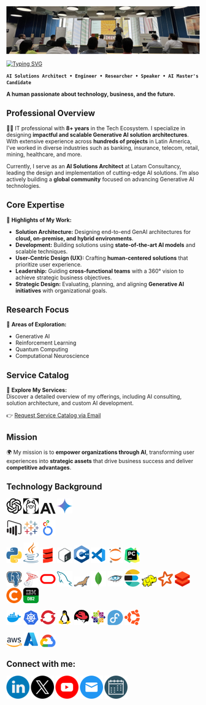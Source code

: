 <img src="assets/look-and-feel/banner/github_banner-MCST.jpg" alt="my banner">

<br>

<a href="https://git.io/typing-svg"><img src="https://readme-typing-svg.demolab.com?font=Concert+One&size=30&pause=1000&color=FDFDFD&random=false&width=435&lines=%F0%9F%91%8B+Hey!+I'm+Jairzinho+Santos" alt="Typing SVG" /></a>

**`AI Solutions Architect • Engineer • Researcher • Speaker • AI Master's Candidate`**

**A human passionate about technology, business, and the future.** <br>


<h2 align="left">Professional Overview</h2>

👨‍💻 IT professional with **8+ years** in the Tech Ecosystem. I specialize in designing **impactful and scalable Generative AI solution architectures**. With extensive experience across **hundreds of projects** in Latin America, I’ve worked in diverse industries such as banking, insurance, telecom, retail, mining, healthcare, and more.  

Currently, I serve as an **AI Solutions Architect** at Latam Consultancy, leading the design and implementation of cutting-edge AI solutions. I’m also actively building a **global community** focused on advancing Generative AI technologies.  


<h2 align="left">Core Expertise</h2>

🚀 **Highlights of My Work:**  
- **Solution Architecture:** Designing end-to-end GenAI architectures for **cloud, on-premise, and hybrid environments**.  
- **Development:** Building solutions using **state-of-the-art AI models** and scalable techniques.  
- **User-Centric Design (UX):** Crafting **human-centered solutions** that prioritize user experience.  
- **Leadership:** Guiding **cross-functional teams** with a 360° vision to achieve strategic business objectives.  
- **Strategic Design:** Evaluating, planning, and aligning **Generative AI initiatives** with organizational goals.  


<h2 align="left">Research Focus</h2>

🔬 **Areas of Exploration:**  
- Generative AI  
- Reinforcement Learning  
- Quantum Computing  
- Computational Neuroscience  


<h2 align="left">Service Catalog</h2>

📂 **Explore My Services:**  
Discover a detailed overview of my offerings, including AI consulting, solution architecture, and custom AI development.  

👉 [Request Service Catalog via Email](mailto:jairzinho.santos@hotmail.com?subject=Request%20for%20Service%20Catalog&body=Hi%20Jairzinho%2C%0A%0AI've%20seen%20your%20profile%20on%20GitHub%2C%20I'd%20like%20you%20to%20share%20your%20catalog%20of%20services%20with%20me.%0A%0AThank%20you%21)  


<h2 align="left">Mission</h2>

🌍 My mission is to **empower organizations through AI**, transforming user experiences into **strategic assets** that drive business success and deliver **competitive advantages**.  


<h2 align="left">Technology Background</h2>
<p align='left' alt='icon | ai-models'>
    <img src='assets/look-and-feel/icons/technologies/ai/chatgpt.png' alt='icon | chatgpt' width='40px'/></a>
    <img src='assets/look-and-feel/icons/technologies/ai/ollama.png' alt='icon | ollama' width='40px'/></a>
    <img src='assets/look-and-feel/icons/technologies/ai/anthropic.png' alt='icon | anthropic' width='40px'/></a>
    <img src='assets/look-and-feel/icons/technologies/ai/gemini.png' alt='icon | gemini' width='40px'/></a>
</p>

<p align='left' alt='icon | visualization-tools'>
    <img src='assets/look-and-feel/icons/technologies/visualization-tools/powerbi.png' alt='icon | powerbi' width='40px'/></a>
    <img src='assets/look-and-feel/icons/technologies/visualization-tools/tableau.webp' alt='icon | tableau' width='40px'/></a>
    <img src='assets/look-and-feel/icons/technologies/visualization-tools/looker.svg' alt='icon | looker' width='40px'/></a>
</p>

<p align='left' alt='icon | programming-languages'>
    <img src='assets/look-and-feel/icons/technologies/programming-languages/python.png' alt='icon | python' width='40px'/></a>
    <img src='assets/look-and-feel/icons/technologies/programming-languages/java.png' alt='icon | java' width='40px'/></a>
    <img src='assets/look-and-feel/icons/technologies/programming-languages/scala.png' alt='icon | scala' width='40px'/></a>
    <img src='assets/look-and-feel/icons/technologies/programming-languages/bash.png' alt='icon | bash' width='40px'/></a>
    <img src='assets/look-and-feel/icons/technologies/programming-languages/c++.png' alt='icon | c++' width='40px'/></a>
    <img src='assets/look-and-feel/icons/technologies/programming-languages/vscode.png' alt='icon | vscode' width='40px'/></a>
    <img src='assets/look-and-feel/icons/technologies/programming-languages/jupyter.png' alt='icon | jupyter' width='40px'/></a>
    <img src='assets/look-and-feel/icons/technologies/programming-languages/pycharm.png' alt='icon | pycharm' width='40px'/></a>
</p>

<p align='left' alt='icon | databases'>
    <img src='assets/look-and-feel/icons/technologies/databases/postgresql.png' alt='icon | postgresql' width='40px'/></a>
    <img src='assets/look-and-feel/icons/technologies/databases/sql-server.png' alt='icon | sql-server' width='40px'/></a>
    <img src='assets/look-and-feel/icons/technologies/databases/oracle.png' alt='icon | oracle' width='40px'/></a>
    <img src='assets/look-and-feel/icons/technologies/databases/mysql.png' alt='icon | mysql' width='40px'/></a>
    <img src='assets/look-and-feel/icons/technologies/databases/mariadb.png' alt='icon | mariadb' width='40px'/></a>
    <img src='assets/look-and-feel/icons/technologies/databases/mongodb.png' alt='icon | mongodb' width='40px'/></a>
    <img src='assets/look-and-feel/icons/technologies/databases/cassandra.png' alt='icon | cassandra' width='40px'/></a>
    <img src='assets/look-and-feel/icons/technologies/databases/elasticsearch.png' alt='icon | elasticsearch' width='40px'/></a>
    <img src='assets/look-and-feel/icons/technologies/databases/hadoop.png' alt='icon | hadoop' width='40px'/></a>
    <img src='assets/look-and-feel/icons/technologies/databases/spark.png' alt='icon | spark' width='40px'/></a>
    <img src='assets/look-and-feel/icons/technologies/databases/databricks.png' alt='icon | databricks' width='40px'/></a>
    <img src='assets/look-and-feel/icons/technologies/databases/cloudera.png' alt='icon | cloudera' width='40px'/></a>
    <img src='assets/look-and-feel/icons/technologies/databases/ibm-db2.png' alt='icon | ibm-db2' width='40px'/></a>
</p>

<p align='left' alt='icon | s.o.'>
    <img src='assets/look-and-feel/icons/technologies/s.o./docker.webp' alt='icon | docker' width='40px'/></a>
    <img src='assets/look-and-feel/icons/technologies/s.o./kubernetes.png' alt='icon | kubernetes' width='40px'/></a>
    <img src='assets/look-and-feel/icons/technologies/s.o./openshift.webp' alt='icon | openshift' width='40px'/></a>
    <img src='assets/look-and-feel/icons/technologies/s.o./linux.png' alt='icon | linux' width='40px'/></a>
    <img src='assets/look-and-feel/icons/technologies/s.o./redhat.png' alt='icon | red-hat' width='40px'/></a>
    <img src='assets/look-and-feel/icons/technologies/s.o./centos.png' alt='icon | centos' width='40px'/></a>
    <img src='assets/look-and-feel/icons/technologies/s.o./fedora.png' alt='icon | fedora' width='40px'/></a>
    <img src='assets/look-and-feel/icons/technologies/s.o./ubuntu.png' alt='icon | ubuntu' width='40px'/></a>
</p>

<p align='left' alt='icon | cloud'>
    <img src='assets/look-and-feel/icons/technologies/cloud/aws.png' alt='icon | aws' width='40px'/></a>
    <img src='assets/look-and-feel/icons/technologies/cloud/azure.png' alt='icon | azure' width='40px'/></a>
    <img src='assets/look-and-feel/icons/technologies/cloud/gcp.png' alt='icon | gcp' width='40px'/></a>
</p>

<h2 align="left">
  Connect with me:
</h2>
<p align='left'>
  <a href='https://www.linkedin.com/in/jairzinhosantos/'>
    <img src='assets/look-and-feel/icons/social-networks/color/linkedin.png' alt='icon | Linkedin' width='60px'/></a>
  <a href='https://www.x.com/_jairzinho_/'>
    <img src='assets/look-and-feel/icons/social-networks/color/x.png' alt='icon | X' width='60px'/></a>
  <a href='https://www.youtube.com/@jairzinho.santos'>
    <img src='assets/look-and-feel/icons/social-networks/color/youtube.png' alt='icon | Youtube' width='60px'/></a>
  <a href="mailto:jairzinho.santos@hotmail.com?subject=Let's%20Connect%20-%20GitHub%20Profile&body=Hi%20Jairzinho%2C%0A%0AI%20saw%20your%20profile%20on%20GitHub%20and%20I%20thought%20it%20was%20interesting.%20I%20would%20like%20to%20connect%20with%20you.%0A%0ABest%20regards%2C%0A%5BYour%20Name%5D">
    <img src='assets/look-and-feel/icons/social-networks/color/mail.png' alt='icon | Mail' width='60px'/></a>
  <a href='https://calendly.com/jairzinhosantos/'>
    <img src='assets/look-and-feel/icons/social-networks/color/calender.png' alt='icon | Calendly' width='60px'/></a>
</p>
